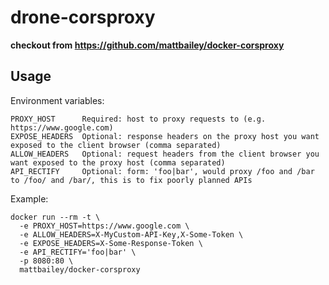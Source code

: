 # drone-corsproxy

**checkout from https://github.com/mattbailey/docker-corsproxy**

## Usage

Environment variables:

```
PROXY_HOST      Required: host to proxy requests to (e.g. https://www.google.com)
EXPOSE_HEADERS  Optional: response headers on the proxy host you want exposed to the client browser (comma separated)
ALLOW_HEADERS   Optional: request headers from the client browser you want exposed to the proxy host (comma separated)
API_RECTIFY     Optional: form: 'foo|bar', would proxy /foo and /bar to /foo/ and /bar/, this is to fix poorly planned APIs
```

Example:

```
docker run --rm -t \
  -e PROXY_HOST=https://www.google.com \
  -e ALLOW_HEADERS=X-MyCustom-API-Key,X-Some-Token \
  -e EXPOSE_HEADERS=X-Some-Response-Token \
  -e API_RECTIFY='foo|bar' \
  -p 8080:80 \
  mattbailey/docker-corsproxy
```
